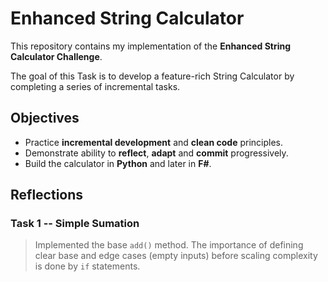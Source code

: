 # Enhanced String Calculator

This repository contains my implementation of the **Enhanced String Calculator Challenge**.

The goal of this Task is to develop a feature-rich String Calculator by completing a series of incremental tasks.

## Objectives

- Practice **incremental development** and **clean code** principles.
- Demonstrate ability to **reflect**, **adapt** and **commit** progressively.
- Build the calculator in **Python** and later in **F#**.

## Reflections

### Task 1 -- Simple Sumation
> Implemented the base `add()` method.
> The importance of defining clear base and edge cases (empty inputs) before scaling complexity is done by `if` statements. 